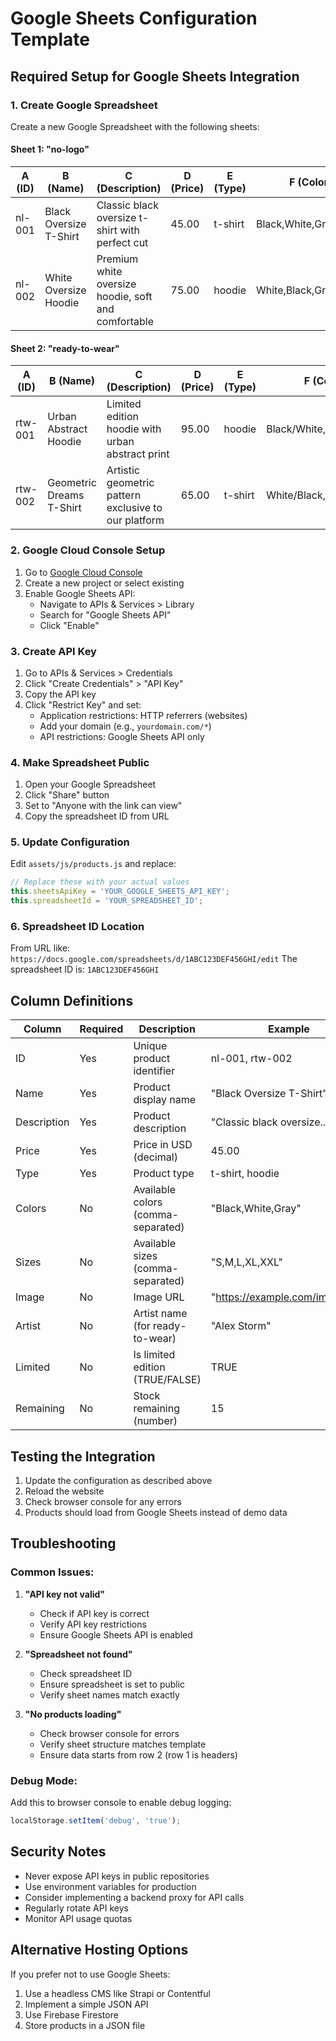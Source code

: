 # Google Sheets Configuration Template

## Required Setup for Google Sheets Integration

### 1. Create Google Spreadsheet

Create a new Google Spreadsheet with the following sheets:

#### Sheet 1: "no-logo"
| A (ID) | B (Name) | C (Description) | D (Price) | E (Type) | F (Colors) | G (Sizes) | H (Image) | I (Artist) | J (Limited) | K (Remaining) |
|--------|----------|-----------------|-----------|----------|------------|-----------|-----------|-----------|-------------|---------------|
| nl-001 | Black Oversize T-Shirt | Classic black oversize t-shirt with perfect cut | 45.00 | t-shirt | Black,White,Gray | S,M,L,XL,XXL | https://example.com/image.jpg | | FALSE | |
| nl-002 | White Oversize Hoodie | Premium white oversize hoodie, soft and comfortable | 75.00 | hoodie | White,Black,Gray,Cream | S,M,L,XL,XXL | https://example.com/image2.jpg | | FALSE | |

#### Sheet 2: "ready-to-wear"
| A (ID) | B (Name) | C (Description) | D (Price) | E (Type) | F (Colors) | G (Sizes) | H (Image) | I (Artist) | J (Limited) | K (Remaining) |
|--------|----------|-----------------|-----------|----------|------------|-----------|-----------|-----------|-------------|---------------|
| rtw-001 | Urban Abstract Hoodie | Limited edition hoodie with urban abstract print | 95.00 | hoodie | Black/White,Dark Blue | S,M,L,XL,XXL | https://example.com/art1.jpg | Alex Storm | TRUE | 15 |
| rtw-002 | Geometric Dreams T-Shirt | Artistic geometric pattern exclusive to our platform | 65.00 | t-shirt | White/Black,Cream/Brown | S,M,L,XL,XXL | https://example.com/art2.jpg | Maria Vibe | TRUE | 8 |

### 2. Google Cloud Console Setup

1. Go to [Google Cloud Console](https://console.cloud.google.com/)
2. Create a new project or select existing
3. Enable Google Sheets API:
   - Navigate to APIs & Services > Library
   - Search for "Google Sheets API"
   - Click "Enable"

### 3. Create API Key

1. Go to APIs & Services > Credentials
2. Click "Create Credentials" > "API Key"
3. Copy the API key
4. Click "Restrict Key" and set:
   - Application restrictions: HTTP referrers (websites)
   - Add your domain (e.g., `yourdomain.com/*`)
   - API restrictions: Google Sheets API only

### 4. Make Spreadsheet Public

1. Open your Google Spreadsheet
2. Click "Share" button
3. Set to "Anyone with the link can view"
4. Copy the spreadsheet ID from URL

### 5. Update Configuration

Edit `assets/js/products.js` and replace:

```javascript
// Replace these with your actual values
this.sheetsApiKey = 'YOUR_GOOGLE_SHEETS_API_KEY';
this.spreadsheetId = 'YOUR_SPREADSHEET_ID';
```

### 6. Spreadsheet ID Location

From URL like: `https://docs.google.com/spreadsheets/d/1ABC123DEF456GHI/edit`
The spreadsheet ID is: `1ABC123DEF456GHI`

## Column Definitions

| Column | Required | Description | Example |
|--------|----------|-------------|---------|
| ID | Yes | Unique product identifier | nl-001, rtw-002 |
| Name | Yes | Product display name | "Black Oversize T-Shirt" |
| Description | Yes | Product description | "Classic black oversize..." |
| Price | Yes | Price in USD (decimal) | 45.00 |
| Type | Yes | Product type | t-shirt, hoodie |
| Colors | No | Available colors (comma-separated) | "Black,White,Gray" |
| Sizes | No | Available sizes (comma-separated) | "S,M,L,XL,XXL" |
| Image | No | Image URL | "https://example.com/image.jpg" |
| Artist | No | Artist name (for ready-to-wear) | "Alex Storm" |
| Limited | No | Is limited edition (TRUE/FALSE) | TRUE |
| Remaining | No | Stock remaining (number) | 15 |

## Testing the Integration

1. Update the configuration as described above
2. Reload the website
3. Check browser console for any errors
4. Products should load from Google Sheets instead of demo data

## Troubleshooting

### Common Issues:

1. **"API key not valid"**
   - Check if API key is correct
   - Verify API key restrictions
   - Ensure Google Sheets API is enabled

2. **"Spreadsheet not found"**
   - Check spreadsheet ID
   - Ensure spreadsheet is set to public
   - Verify sheet names match exactly

3. **"No products loading"**
   - Check browser console for errors
   - Verify sheet structure matches template
   - Ensure data starts from row 2 (row 1 is headers)

### Debug Mode:

Add this to browser console to enable debug logging:
```javascript
localStorage.setItem('debug', 'true');
```

## Security Notes

- Never expose API keys in public repositories
- Use environment variables for production
- Consider implementing a backend proxy for API calls
- Regularly rotate API keys
- Monitor API usage quotas

## Alternative Hosting Options

If you prefer not to use Google Sheets:
1. Use a headless CMS like Strapi or Contentful
2. Implement a simple JSON API
3. Use Firebase Firestore
4. Store products in a JSON file
